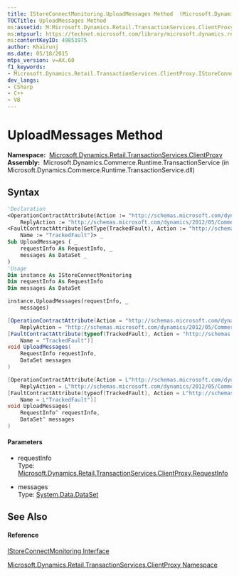 ```yaml
---
title: IStoreConnectMonitoring.UploadMessages Method  (Microsoft.Dynamics.Retail.TransactionServices.ClientProxy)
TOCTitle: UploadMessages Method
ms:assetid: M:Microsoft.Dynamics.Retail.TransactionServices.ClientProxy.IStoreConnectMonitoring.UploadMessages(Microsoft.Dynamics.Retail.TransactionServices.ClientProxy.RequestInfo,System.Data.DataSet)
ms:mtpsurl: https://technet.microsoft.com/library/microsoft.dynamics.retail.transactionservices.clientproxy.istoreconnectmonitoring.uploadmessages(v=AX.60)
ms:contentKeyID: 49851975
author: Khairunj
ms.date: 05/18/2015
mtps_version: v=AX.60
f1_keywords:
- Microsoft.Dynamics.Retail.TransactionServices.ClientProxy.IStoreConnectMonitoring.UploadMessages
dev_langs:
- CSharp
- C++
- VB
---
```


# UploadMessages Method

**Namespace:**  [Microsoft.Dynamics.Retail.TransactionServices.ClientProxy](microsoft-dynamics-retail-transactionservices-clientproxy-namespace.md)  
**Assembly:**  Microsoft.Dynamics.Commerce.Runtime.TransactionService (in Microsoft.Dynamics.Commerce.Runtime.TransactionService.dll)

## Syntax

``` vb
'Declaration
<OperationContractAttribute(Action := "http://schemas.microsoft.com/dynamics/2012/05/CommerceRuntime/TransactionService/IStoreConnectMonitoring/UploadMessages",  _
    ReplyAction := "http://schemas.microsoft.com/dynamics/2012/05/CommerceRuntime/TransactionService/IStoreConnectMonitoring/UploadMessagesResponse")> _
<FaultContractAttribute(GetType(TrackedFault), Action := "http://schemas.microsoft.com/dynamics/2012/05/CommerceRuntime/TransactionService/ITransactionService/TrackedFault",  _
    Name := "TrackedFault")> _
Sub UploadMessages ( _
    requestInfo As RequestInfo, _
    messages As DataSet _
)
'Usage
Dim instance As IStoreConnectMonitoring
Dim requestInfo As RequestInfo
Dim messages As DataSet

instance.UploadMessages(requestInfo, _
    messages)
```

``` csharp
[OperationContractAttribute(Action = "http://schemas.microsoft.com/dynamics/2012/05/CommerceRuntime/TransactionService/IStoreConnectMonitoring/UploadMessages", 
    ReplyAction = "http://schemas.microsoft.com/dynamics/2012/05/CommerceRuntime/TransactionService/IStoreConnectMonitoring/UploadMessagesResponse")]
[FaultContractAttribute(typeof(TrackedFault), Action = "http://schemas.microsoft.com/dynamics/2012/05/CommerceRuntime/TransactionService/ITransactionService/TrackedFault", 
    Name = "TrackedFault")]
void UploadMessages(
    RequestInfo requestInfo,
    DataSet messages
)
```

``` c++
[OperationContractAttribute(Action = L"http://schemas.microsoft.com/dynamics/2012/05/CommerceRuntime/TransactionService/IStoreConnectMonitoring/UploadMessages", 
    ReplyAction = L"http://schemas.microsoft.com/dynamics/2012/05/CommerceRuntime/TransactionService/IStoreConnectMonitoring/UploadMessagesResponse")]
[FaultContractAttribute(typeof(TrackedFault), Action = L"http://schemas.microsoft.com/dynamics/2012/05/CommerceRuntime/TransactionService/ITransactionService/TrackedFault", 
    Name = L"TrackedFault")]
void UploadMessages(
    RequestInfo^ requestInfo, 
    DataSet^ messages
)
```

#### Parameters

  - requestInfo  
    Type: [Microsoft.Dynamics.Retail.TransactionServices.ClientProxy.RequestInfo](requestinfo-class-microsoft-dynamics-retail-transactionservices-clientproxy.md)  

<!-- end list -->

  - messages  
    Type: [System.Data.DataSet](https://technet.microsoft.com/library/bwy42y0e\(v=ax.60\))  

## See Also

#### Reference

[IStoreConnectMonitoring Interface](istoreconnectmonitoring-interface-microsoft-dynamics-retail-transactionservices-clientproxy.md)

[Microsoft.Dynamics.Retail.TransactionServices.ClientProxy Namespace](microsoft-dynamics-retail-transactionservices-clientproxy-namespace.md)

